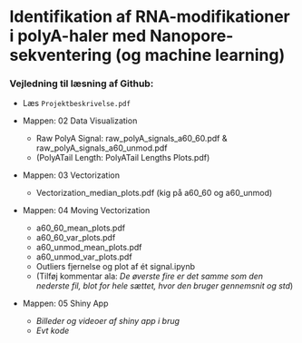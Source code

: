 # Identifikation af RNA-modifikationer i polyA-haler med Nanopore-sekventering (og machine learning)

### Vejledning til læsning af Github:
- Læs `Projektbeskrivelse.pdf` 

-  Mappen: 02 Data Visualization
    - Raw PolyA Signal: raw_polyA_signals_a60_60.pdf & raw_polyA_signals_a60_unmod.pdf
    - (PolyATail Length: PolyATail Lengths Plots.pdf)
 
- Mappen: 03 Vectorization
    - Vectorization_median_plots.pdf (kig på a60_60 og a60_unmod)
 
- Mappen: 04 Moving Vectorization
    - a60_60_mean_plots.pdf
    - a60_60_var_plots.pdf
    - a60_unmod_mean_plots.pdf
    - a60_unmod_var_plots.pdf
    - Outliers fjernelse og plot af ét signal.ipynb
    - (Tilføj kommentar ala: *De øverste fire er det samme som den nederste fil, blot for hele sættet, hvor den bruger gennemsnit og std*)
 
- Mappen: 05 Shiny App
    - *Billeder og videoer af shiny app i brug*
    - *Evt kode*
